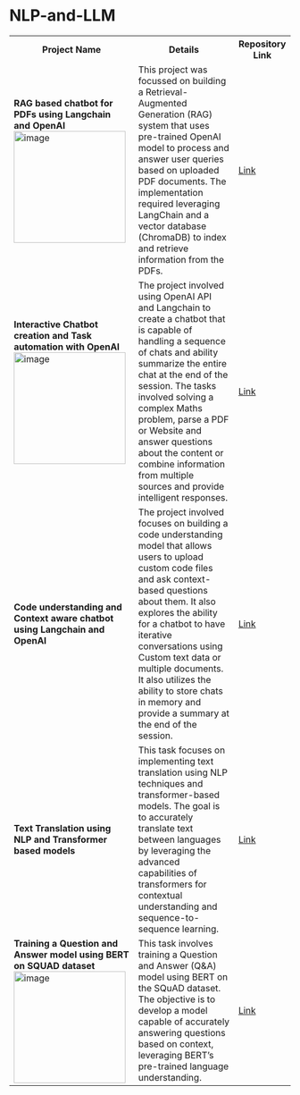 # NLP-and-LLM

<table>
  <tr>
    <th>Project Name</th>
    <th>Details</th>
    <th>Repository Link</th>
  </tr>
  <tr>
    <td><b>RAG based chatbot for PDFs using Langchain and OpenAI</b><br><img width="200" alt="image" src="https://github.com/user-attachments/assets/c9626b61-0c35-4831-891f-cd9cb8e4ea0c" />
</td>
    <td> This project was focussed on building a Retrieval-Augmented Generation (RAG) system that uses pre-trained OpenAI model to process and answer user queries based on uploaded PDF documents. The implementation required leveraging LangChain and a vector database (ChromaDB) to index and retrieve information from the PDFs. </td>
    <td><a href="https://github.com/eshita-ds/NLP-and-LLM/tree/main/RAG_based_chatbot_for_PDFs_using_Langchain_and_OpenAI">Link</a></td>
  </tr>
  <tr>
    <td><b>Interactive Chatbot creation and Task automation with OpenAI</b><br><img width="200" alt="image" src="https://github.com/user-attachments/assets/c9626b61-0c35-4831-891f-cd9cb8e4ea0c" /></td>
    <td>The project involved using OpenAI API and Langchain to create a chatbot that is capable of handling a sequence of chats and ability summarize the entire chat at the end of the session. The tasks involved solving a complex Maths problem, parse a PDF or Website and answer questions about the content or combine information from multiple sources and provide intelligent responses. </td>
    <td><a href="https://github.com/eshita-ds/NLP-and-LLM/tree/main/Interactive_Chatbot_Creation_and_Task_Automation_with_OpenAI">Link</a></td>
  </tr>
    <tr>
    <td><b>Code understanding and Context aware chatbot using Langchain and OpenAI</b></td>
    <td>The project involved focuses on building a code understanding model that allows users to upload custom code files and ask context-based questions about them. It also explores the ability for a chatbot to have iterative conversations using Custom text data or multiple documents. It also utilizes the ability to store chats in memory and provide a summary at the end of the session.</td>
    <td><a href="https://github.com/eshita-ds/NLP-and-LLM/tree/main/Code_understanding_and_Context_aware_chatbot_using_Langchain_and_OpenAI">Link</a></td>
  </tr>
  <tr>
    <td><b>Text Translation using NLP and Transformer based models</b></td>
    <td>This task focuses on implementing text translation using NLP techniques and transformer-based models. The goal is to accurately translate text between languages by leveraging the advanced capabilities of transformers for contextual understanding and sequence-to-sequence learning.</td>
    <td><a href="https://github.com/eshita-ds/NLP-and-LLM/tree/main/Text_Translation_using_NLP_Transformer_based_models">Link</a></td>
  </tr>
  <tr>
    <td><b>Training a Question and Answer model using BERT on SQUAD dataset</b><br><img width="200" alt="image" src="https://github.com/user-attachments/assets/b6d70952-fada-42cd-afe3-782a2e33edea" />
</td>
    <td>This task involves training a Question and Answer (Q&A) model using BERT on the SQuAD dataset. The objective is to develop a model capable of accurately answering questions based on context, leveraging BERT’s pre-trained language understanding.</td>
    <td><a href="https://github.com/eshita-ds/NLP-and-LLM/tree/main/Training_QnA_model_using_BERT_on_SQUAD_dataset">Link</a></td>
  </tr>
</table>
